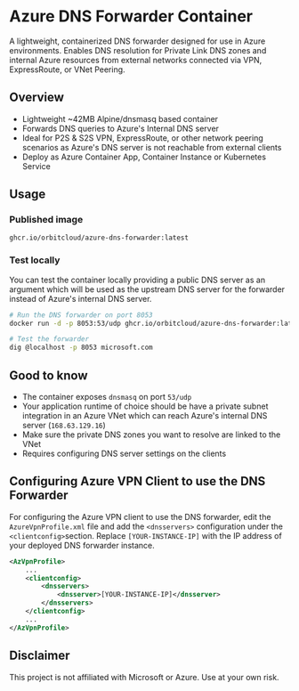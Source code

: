 # Azure DNS Forwarder Container

A lightweight, containerized DNS forwarder designed for use in Azure environments.
Enables DNS resolution for Private Link DNS zones and internal Azure resources
from external networks connected via VPN, ExpressRoute, or VNet Peering.

## Overview

- Lightweight ~42MB Alpine/dnsmasq based container
- Forwards DNS queries to Azure's Internal DNS server
- Ideal for P2S & S2S VPN, ExpressRoute, or other network peering scenarios as Azure's DNS server is not reachable from external clients
- Deploy as Azure Container App, Container Instance or Kubernetes Service

## Usage

### Published image

```text
ghcr.io/orbitcloud/azure-dns-forwarder:latest
```

### Test locally

You can test the container locally providing a public DNS server as an argument
which will be used as the upstream DNS server for the forwarder instead of
Azure's internal DNS server.

```bash
# Run the DNS forwarder on port 8053
docker run -d -p 8053:53/udp ghcr.io/orbitcloud/azure-dns-forwarder:latest 1.1.1.1

# Test the forwarder
dig @localhost -p 8053 microsoft.com
```

## Good to know

- The container exposes `dnsmasq` on port `53/udp`
- Your application runtime of choice should be have a private subnet integration
in an Azure VNet which can reach Azure's internal DNS server (`168.63.129.16`)
- Make sure the private DNS zones you want to resolve are linked to the VNet
- Requires configuring DNS server settings on the clients

## Configuring Azure VPN Client to use the DNS Forwarder

For configuring the Azure VPN client to use the DNS forwarder, edit the `AzureVpnProfile.xml` file and add the `<dnsservers>` configuration under
the `<clientconfig>`section. Replace `[YOUR-INSTANCE-IP]` with the IP address of your deployed DNS forwarder instance.

```xml
<AzVpnProfile>
    ...
    <clientconfig>
        <dnsservers>
            <dnsserver>[YOUR-INSTANCE-IP]</dnsserver>
        </dnsservers>
    </clientconfig>
    ...
</AzVpnProfile>
```

## Disclaimer

This project is not affiliated with Microsoft or Azure. Use at your own risk.

